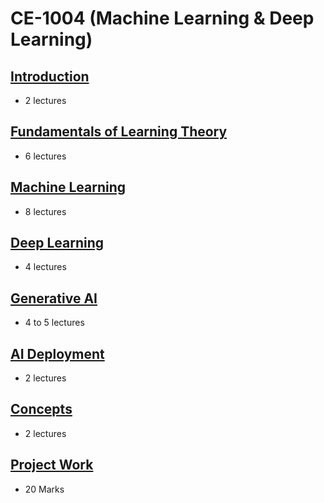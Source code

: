 # CE-1004 (Machine Learning & Deep Learning)

## [Introduction](Introduction.md)
- 2 lectures

## [Fundamentals of Learning Theory](https://github.com/Shishir-Kumar-Singh/FoLP)
- 6 lectures
  
## [Machine Learning](MachineLearning.md)
- 8 lectures

## [Deep Learning](DeepLearning.md)
- 4 lectures

## [Generative AI](Generative-AI.md)
- 4 to 5 lectures

## [AI Deployment](AI-Deployment.md)
- 2 lectures

## [Concepts](PartSix.md)
- 2 lectures

## [Project Work](https://github.com/look4pritam/AI-Applications)
- 20 Marks
